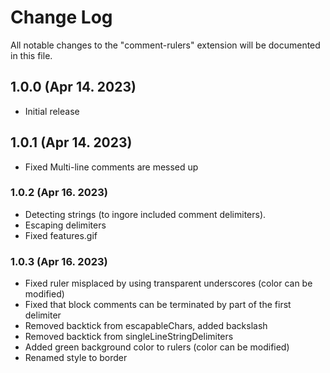 # Change Log

All notable changes to the "comment-rulers" extension will be documented in this file.

## 1.0.0 (Apr 14. 2023)

- Initial release

## 1.0.1 (Apr 14. 2023)

- Fixed Multi-line comments are messed up

### 1.0.2 (Apr 16. 2023)

- Detecting strings (to ingore included comment delimiters).
- Escaping delimiters
- Fixed features.gif

### 1.0.3 (Apr 16. 2023)

- Fixed ruler misplaced by using transparent underscores (color can be modified)
- Fixed that block comments can be terminated by part of the first delimiter
- Removed backtick from escapableChars, added backslash
- Removed backtick from singleLineStringDelimiters
- Added green background color to rulers (color can be modified)
- Renamed style to border
